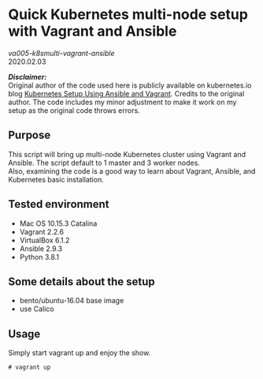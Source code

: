 # Quick Kubernetes multi-node setup with Vagrant and Ansible
_va005-k8smulti-vagrant-ansible_  
2020.02.03

***Disclaimer:***  
Original author of the code used here is publicly available on kubernetes.io blog [Kubernetes Setup Using Ansible and Vagrant](https://kubernetes.io/blog/2019/03/15/kubernetes-setup-using-ansible-and-vagrant/). Credits to the original author.
The code includes my minor adjustment to make it work on my setup as the original code throws errors.

## Purpose
This script will bring up multi-node Kubernetes cluster using Vagrant and Ansible. The script default to 1 master and 3 worker nodes.  
Also, examining the code is a good way to learn about Vagrant, Ansible, and Kubernetes basic installation.

## Tested environment
- Mac OS 10.15.3 Catalina
- Vagrant 2.2.6
- VirtualBox 6.1.2
- Ansible 2.9.3
- Python 3.8.1

## Some details about the setup
- bento/ubuntu-16.04 base image
- use Calico

## Usage
Simply start vagrant up and enjoy the show.

    # vagrant up




